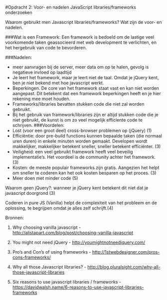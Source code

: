 #Opdracht 2: Voor- en nadelen JavaScript libraries/frameworks onderzoeken

Waarom gebruikt men Javascript libraries/frameworks? Wat zijn de voor- en nadelen.

###Wat is een Framework: 
Een framework is bedoeld om de lastige veel voorkomende taken geassocieerd met web development te verlichten, en het hergebruik van code te bevorderen.


###Nadelen:
- meer aanvragen bij de server, meer data om op te halen, gevolg is negatieve invloed op laadtijd
- Je leert het framework, maar je leert niet de taal. Omdat je jQuery kent, ben je niet bekend met hoe javascript werkt.
- Beperkingen. De core van het framework staat vast en kan niet worden aangepast. Dit betekent dat een framework beperkingen heeft en je hier rekening mee moet houden.
- Frameworks/libraries bevatten stukken code die niet zal worden gebruikt. 
- Bij het gebruik van framework/libraries zijn er altijd stukken code die je niet gebruikt, de kunst is om zo veel mogelijk efficiente code te schrijven.
###Voordelen: 
- Lost (voor een groot deel) cross-browser problemen op (jQuery) (1)
- Efficiëntie: door pre-build functions kunnen bepaalde taken (die normaal uren duren) in enkele minuten worden gemaakt. Developen wordt makkelijker, makkelijker betekent sneller, sneller betekent efficiënter. (3)
- Veiligheid: een veel gebruikt framework heeft veel beveilig implementatie’s. Het voordeel is de community achter het framework. (3)
- Kosten: de meeste populair frameworks zijn gratis. Aangezien het helpt om sneller te coderen kan het ook kosten besparen op het proces. (3)
- Meer doen met minder code (5)


Waarom geen jQuery?: wanneer je jQuery kent betekent dit niet dat je javascript doorgrond (3)

Coderen in pure JS (Vanilla) helpt de complexiteit van het probleem en de oplossing, te begrijpen omdat je alles zelf schrijft.(4)


Bronnen: 

1. Why choosing vanilla javascript - http://alistapart.com/blog/post/choosing-vanilla-javascript

2. You might not need jQuery - http://youmightnotneedjquery.com/

3. Pro’s and Con’s of using frameworks - http://1stwebdesigner.com/pros-cons-frameworks/

4. Why all those Javascript libraries? - http://blog.pluralsight.com/why-all-those-javascript-libraries

5. Six reasons to use javascript libraries / frameworks - https://davidwalsh.name/6-reasons-to-use-javascript-libraries-frameworks
